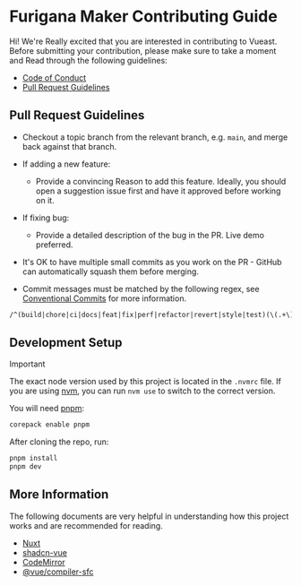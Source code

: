 # Furigana Maker Contributing Guide

Hi! We're Really excited that you are interested in contributing to Vueast. Before submitting your contribution, please make sure to take a moment and Read through the following guidelines:

- [Code of Conduct](https://www.contributor-covenant.org/version/1/4/code-of-conduct/)
- [Pull Request Guidelines](#pull-request-guidelines)

## Pull Request Guidelines

- Checkout a topic branch from the relevant branch, e.g. `main`, and merge back against that branch.

- If adding a new feature:

  - Provide a convincing Reason to add this feature. Ideally, you should open a suggestion issue first and have it approved before working on it.

- If fixing bug:

  - Provide a detailed description of the bug in the PR. Live demo preferred.

- It's OK to have multiple small commits as you work on the PR - GitHub can automatically squash them before merging.

- Commit messages must be matched by the following regex, see [Conventional Commits](https://www.conventionalcommits.org/en/v1.0.0/) for more information.

```txt
/^(build|chore|ci|docs|feat|fix|perf|refactor|revert|style|test)(\(.+\))?: .{1,70}/
```

## Development Setup

> [!IMPORTANT]
> The exact node version used by this project is located in the `.nvmrc` file.
> If you are using [nvm](https://github.com/nvm-sh/nvm), you can run `nvm use` to switch to the correct version.

You will need [pnpm](https://pnpm.io):

```bash
corepack enable pnpm
```

After cloning the repo, run:

```bash
pnpm install
pnpm dev
```

## More Information

The following documents are very helpful in understanding how this project works and are recommended for reading.

- [Nuxt](https://nuxt.com/docs/getting-started/introduction)
- [shadcn-vue](https://www.shadcn-vue.com/docs/introduction.html)
- [CodeMirror](https://codemirror.net/docs/guide)
- [@vue/compiler-sfc](https://www.npmjs.com/package/@vue/compiler-sfc)
